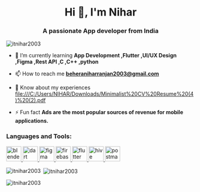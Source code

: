 
<h1 align="center">Hi 👋, I'm Nihar</h1>
<h3 align="center">A passionate App developer from India</h3>

<p align="left"> <img src="https://komarev.com/ghpvc/?username=itnihar2003&label=Profile%20views&color=0e75b6&style=flat" alt="itnihar2003" /> </p>

- 🌱 I’m currently learning **App Development ,Flutter ,UI/UX Design ,Figma ,Rest API ,C ,C++ ,python**

- 📫 How to reach me **beheraniharranjan2003@gmail.com**

- 📄 Know about my experiences [file:///C:/Users/NIHAR/Downloads/Minimalist%20CV%20Resume%20(4)%20(2).pdf](file:///C:/Users/NIHAR/Downloads/Minimalist%20CV%20Resume%20(4)%20(2).pdf)

- ⚡ Fun fact **Ads are the most popular sources of revenue for mobile applications.**


<h3 align="left">Languages and Tools:</h3>
<p align="left"> <a href="https://www.blender.org/" target="_blank" rel="noreferrer"> <img src="https://download.blender.org/branding/community/blender_community_badge_white.svg" alt="blender" width="40" height="40"/> </a> <a href="https://dart.dev" target="_blank" rel="noreferrer"> <img src="https://www.vectorlogo.zone/logos/dartlang/dartlang-icon.svg" alt="dart" width="40" height="40"/> </a> <a href="https://www.figma.com/" target="_blank" rel="noreferrer"> <img src="https://www.vectorlogo.zone/logos/figma/figma-icon.svg" alt="figma" width="40" height="40"/> </a> <a href="https://firebase.google.com/" target="_blank" rel="noreferrer"> <img src="https://www.vectorlogo.zone/logos/firebase/firebase-icon.svg" alt="firebase" width="40" height="40"/> </a> <a href="https://flutter.dev" target="_blank" rel="noreferrer"> <img src="https://www.vectorlogo.zone/logos/flutterio/flutterio-icon.svg" alt="flutter" width="40" height="40"/> </a> <a href="https://hive.apache.org/" target="_blank" rel="noreferrer"> <img src="https://www.vectorlogo.zone/logos/apache_hive/apache_hive-icon.svg" alt="hive" width="40" height="40"/> </a> <a href="https://postman.com" target="_blank" rel="noreferrer"> <img src="https://www.vectorlogo.zone/logos/getpostman/getpostman-icon.svg" alt="postman" width="40" height="40"/> </a> </p>

<p><img align="left" src="https://github-readme-stats.vercel.app/api/top-langs?username=itnihar2003&show_icons=true&locale=en&layout=compact" alt="itnihar2003" /></p>

<p>&nbsp;<img align="center" src="https://github-readme-stats.vercel.app/api?username=itnihar2003&show_icons=true&locale=en" alt="itnihar2003" /></p>

<p><img align="center" src="https://github-readme-streak-stats.herokuapp.com/?user=itnihar2003&" alt="itnihar2003" /></p>
